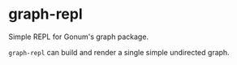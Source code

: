 # graph-repl
Simple REPL for Gonum's graph package. 

`graph-repl` can build and render a single simple undirected graph.